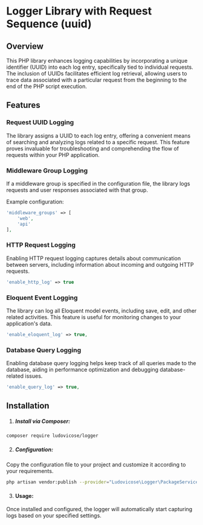# Logger Library with Request Sequence (uuid)

## Overview

This PHP library enhances logging capabilities by incorporating a unique identifier (UUID) into each log entry,
specifically tied to individual requests. The inclusion of UUIDs facilitates efficient log retrieval, allowing users to
trace data associated with a particular request from the beginning to the end of the PHP script execution.

## Features

### Request UUID Logging

The library assigns a UUID to each log entry, offering a convenient means of searching and analyzing logs related to a
specific request. This feature proves invaluable for troubleshooting and comprehending the flow of requests within your
PHP application.

### Middleware Group Logging

If a middleware group is specified in the configuration file, the library logs requests and user responses associated
with that group.

Example configuration:

```php
'middleware_groups' => [
    'web',
    'api'
],
```

### HTTP Request Logging

Enabling HTTP request logging captures details about communication between servers, including information about incoming
and outgoing HTTP requests.

```php
'enable_http_log' => true
```

### Eloquent Event Logging

The library can log all Eloquent model events, including save, edit, and other related activities. This feature is
useful for monitoring changes to your application's data.

```php
'enable_eloquent_log' => true,
```

### Database Query Logging

Enabling database query logging helps keep track of all queries made to the database, aiding in performance optimization
and debugging database-related issues.

```php
'enable_query_log' => true,
```

## Installation

1. ##### Install via Composer:

```bash
composer require ludovicose/logger
```

2. ##### Configuration:

Copy the configuration file to your project and customize it according to your requirements.

```bash
php artisan vendor:publish --provider="Ludovicose\Logger\PackageServiceProvider" --tag="config"

```

3. #### Usage:

Once installed and configured, the logger will automatically start capturing logs based on your specified settings.

